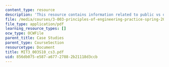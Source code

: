 ```yaml
---
content_type: resource
description: 'This resource contains information related to public vs domestic television. '
file: /media/courses/3-003-principles-of-engineering-practice-spring-2010/856db075e587a67727882b21118d3ccb_MIT3_003S10_cs3.pdf
file_type: application/pdf
learning_resource_types: []
ocw_type: OCWFile
parent_title: Case Studies
parent_type: CourseSection
resourcetype: Document
title: MIT3_003S10_cs3.pdf
uid: 856db075-e587-a677-2788-2b21118d3ccb
---
```


